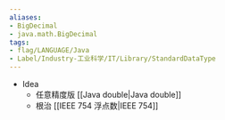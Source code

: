 ```yaml
---
aliases:
- BigDecimal
- java.math.BigDecimal
tags:
- flag/LANGUAGE/Java
- Label/Industry-工业科学/IT/Library/StandardDataType
---
```


- Idea
    - 任意精度版 [[Java double|Java double]]
    - 根治 [[IEEE 754 浮点数|IEEE 754]]
